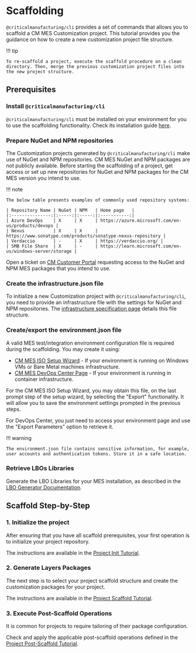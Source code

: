 # Scaffolding

`@criticalmanufacturing/cli` provides a set of commands that allows you to
scaffold a CM MES Customization project. This tutorial provides you the
guidance on how to create a new customization project file structure.

!!! tip

    To re-scaffold a project, execute the scaffold procedure on a clean 
    directory. Then, merge the previous customization project files into
    the new project structure.

## Prerequisites

### Install `@criticalmanufacturing/cli`

`@criticalmanufacturing/cli` must be installed on your environment for you to
use the scaffolding functionality. Check its installation guide [here](../../../01-install/index.md).

### Prepare NuGet and NPM repositories

The Customization projects generated by `@criticalmanufacturing/cli` make use
of NuGet and NPM repositories. CM MES NuGet and NPM packages are not publicly
available. Before starting the scaffolding of a project, get access or set up
new repositories for NuGet and NPM packages for the CM MES version you intend
to use.

!!! note

    The below table presents examples of commonly used repository systems:

    | Repository Name | NuGet | NPM   | Home page   |
    |:---------------:|:-----:|:-----:|:-----------:|
    | Azure DevOps    | X     | X     | https://azure.microsoft.com/en-us/products/devops |
    | Nexus           | X     | X     | https://www.sonatype.com/products/sonatype-nexus-repository |
    | Verdaccio       | -     | X     | https://verdaccio.org/ |
    | SMB File Share  | X     | -     | https://learn.microsoft.com/en-us/windows-server/storage |

Open a ticket on [CM Customer Portal](https://portal.criticalmanufacturing.com) requesting access to the NuGet and NPM MES packages that you intend to use.

### Create the infrastructure.json file

To initialize a new Customization project with `@criticalmanufacturing/cli`,
you need to provide an infrastructure file with the settings for NuGet and
NPM repositories. The [infrastructure specification page](../../../03-explore/config-files/infrastructure.json/index.md)
details this file structure.

### Create/export the environment.json file

A valid MES test/integration environment configuration file is required during the scaffolding. You may create it using:

* [CM MES ISO Setup Wizard](https://help.criticalmanufacturing.com/installationguide/installation/) - If your environment is running on Windows VMs or Bare Metal machines infrastructure.
* [CM MES DevOps Center Page](https://portal.criticalmanufacturing.com/Info/CustomerPortal.Support/devops_center) - If your environment is running in container infrastructure.

For the CM MES ISO Setup Wizard, you may obtain this file, on the last prompt step of the setup wizard, by selecting the "Export" functionality. It will allow you to save the environment settings prompted in the previous steps.

For DevOps Center, you just need to access your environment page and use the "Export Parameters" option to retrieve it.

!!! warning

    The environment.json file contains sensitive information, for example, user accounts and authentication tokens. Store it in a safe location.

### Retrieve LBOs Libraries

Generate the LBO Libraries for your MES installation, as described in the [LBO Generator Documentation](https://developer.criticalmanufacturing.com/business/lightbusinessobjects/).

## Scaffold Step-by-Step

### 1. Initialize the project

After ensuring that you have all scaffold prerequisites, your first operation is to initialize your project repository.

The instructions are available in the [Project Init Tutorial](./1-project-init/index.md).

### 2. Generate Layers Packages

The next step is to select your project scaffold structure and create the customization packages for your project.

The instructions are available in the [Project Scaffold Tutorial](./2-project-scaffold/index.md).

### 3. Execute Post-Scaffold Operations

It is common for projects to require tailoring of their package configuration.

Check and apply the applicable post-scaffold operations defined in the [Project Post-Scaffold Tutorial](3-post-scaffolding/index.md).
